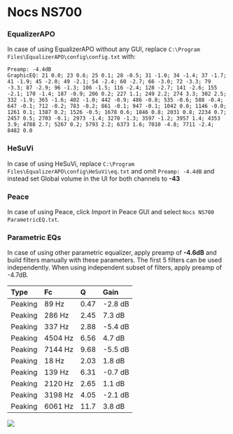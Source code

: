 # Nocs NS700

### EqualizerAPO
In case of using EqualizerAPO without any GUI, replace `C:\Program Files\EqualizerAPO\config\config.txt`
with:
```
Preamp: -4.4dB
GraphicEQ: 21 0.0; 23 0.6; 25 0.1; 28 -0.5; 31 -1.0; 34 -1.4; 37 -1.7; 41 -1.9; 45 -2.0; 49 -2.1; 54 -2.4; 60 -2.7; 66 -3.0; 72 -3.3; 79 -3.3; 87 -2.9; 96 -1.3; 106 -1.5; 116 -2.4; 128 -2.7; 141 -2.6; 155 -2.1; 170 -1.4; 187 -0.9; 206 0.2; 227 1.1; 249 2.2; 274 3.3; 302 2.5; 332 -1.9; 365 -1.6; 402 -1.0; 442 -0.9; 486 -0.8; 535 -0.6; 588 -0.4; 647 -0.1; 712 -0.2; 783 -0.2; 861 -0.1; 947 -0.1; 1042 0.0; 1146 -0.0; 1261 0.1; 1387 0.2; 1526 -0.5; 1678 0.6; 1846 0.8; 2031 0.8; 2234 0.7; 2457 0.5; 2703 -0.1; 2973 -1.4; 3270 -1.3; 3597 -1.2; 3957 1.4; 4353 3.9; 4788 2.7; 5267 0.2; 5793 2.2; 6373 1.6; 7010 -4.8; 7711 -2.4; 8482 0.0
```

### HeSuVi
In case of using HeSuVi, replace `C:\Program Files\EqualizerAPO\config\HeSuVi\eq.txt` and omit `Preamp:
-4.4dB` and instead set Global volume in the UI for both channels to **-43**

### Peace
In case of using Peace, click *Import* in Peace GUI and select `Nocs NS700 ParametricEQ.txt`.

### Parametric EQs
In case of using other parametric equalizer, apply preamp of **-4.6dB** and build filters manually
with these parameters. The first 5 filters can be used independently.
When using independent subset of filters, apply preamp of -4.7dB.

| Type    | Fc      |     Q | Gain    |
|:--------|:--------|:------|:--------|
| Peaking | 89 Hz   |  0.47 | -2.8 dB |
| Peaking | 286 Hz  |  2.45 | 7.3 dB  |
| Peaking | 337 Hz  |  2.88 | -5.4 dB |
| Peaking | 4504 Hz |  6.56 | 4.7 dB  |
| Peaking | 7144 Hz |  9.68 | -5.5 dB |
| Peaking | 18 Hz   |  2.03 | 1.8 dB  |
| Peaking | 139 Hz  |  6.31 | -0.7 dB |
| Peaking | 2120 Hz |  2.65 | 1.1 dB  |
| Peaking | 3198 Hz |  4.05 | -2.1 dB |
| Peaking | 6061 Hz | 11.7  | 3.8 dB  |

![](https://raw.githubusercontent.com/jaakkopasanen/AutoEq/master/results/headphonecom/sbaf-serious/Nocs%20NS700/Nocs%20NS700.png)